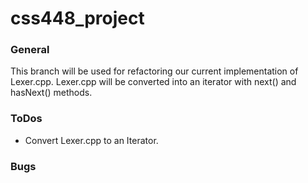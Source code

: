 # css448_project

### General
This branch will be used for refactoring our current implementation of Lexer.cpp. Lexer.cpp will be converted into an iterator with next() and hasNext() methods.

### ToDos
* Convert Lexer.cpp to an Iterator.

### Bugs